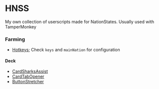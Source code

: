 # HNSS
My own collection of userscripts made for NationStates. Usually used with TamperMonkey

### Farming
- [Hotkeys](https://github.com/andreasclaesson/HNSS/blob/main/Farming/Hotkeys.user.js); Check `keys` and `mainNation` for configuration

#### Deck
- [CardSharksAssist](https://github.com/andreasclaesson/HNSS/blob/main/Farming/Deck/CardSharksAssist.user.js)
- [CardTabOpener](https://github.com/andreasclaesson/HNSS/blob/main/Farming/Deck/CardTabOpener.user.js)
- [ButtonStretcher](https://github.com/andreasclaesson/HNSS/blob/main/Farming/Deck/ButtonStretcher.user.js)
